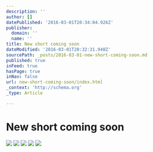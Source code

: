 ```yaml
---
description: ''
author: []
datePublished: '2016-03-01T20:34:04.926Z'
publisher:
  domain: ''
  name: ''
title: New short coming soon
dateModified: '2016-03-01T20:32:31.940Z'
sourcePath: _posts/2016-03-01-new-short-coming-soon.md
published: true
inFeed: true
hasPage: true
inNav: false
url: new-short-coming-soon/index.html
_context: 'http://schema.org'
_type: Article

---
```

# New short coming soon
![](https://the-grid-user-content.s3-us-west-2.amazonaws.com/86524679-2869-424a-a1ca-8ad06a6842ee.png)
![](https://the-grid-user-content.s3-us-west-2.amazonaws.com/3ee8e279-2985-4166-ab59-46f8ca78e429.png)
![](https://the-grid-user-content.s3-us-west-2.amazonaws.com/cc8079c7-9b47-400d-8f9e-b81bd234c824.png)
![](https://the-grid-user-content.s3-us-west-2.amazonaws.com/0cd315b8-7077-4d53-8fcf-0de3eaaee0c0.png)
![](https://the-grid-user-content.s3-us-west-2.amazonaws.com/d40b2d1f-79b7-4030-8eae-4e4eb0162b80.png)